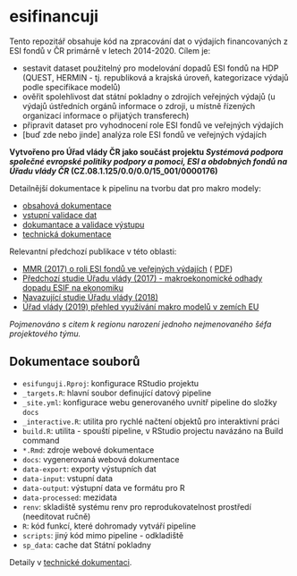 esifinancuji
================

<!-- README.md is generated from README.Rmd. Please edit that file -->
<!-- badges: start -->
<!-- badges: end -->

Tento repozitář obsahuje kód na zpracování dat o výdajích financovaných
z ESI fondů v ČR primárně v letech 2014-2020. Cílem je:

-   sestavit dataset použitelný pro modelování dopadů ESI fondů na HDP
    (QUEST, HERMIN - tj. republiková a krajská úroveň, kategorizace
    výdajů podle specifikace modelů)
-   ověřit spolehlivost dat státní pokladny o zdrojích veřejných výdajů
    (u výdajů ústředních orgánů informace o zdroji, u místně řízených
    organizací informace o přijatých transferech)
-   připravit dataset pro vyhodnocení role ESI fondů ve veřejných
    výdajích
-   \[buď zde nebo jinde\] analýza role ESI fondů ve veřejných výdajích

**Vytvořeno pro Úřad vlády ČR jako součást projektu *Systémová podpora
společné evropské politiky podpory a pomoci, ESI a obdobných fondů na
Úřadu vlády ČR* (CZ.08.1.125/0.0/0.0/15_001/0000176)**

Detailnější dokumentace k pipelinu na tvorbu dat pro makro modely:

-   [obsahová dokumentace](s_doc.html)
-   [vstupní validace dat](s_inputchecks.html)
-   [dokumantace a validace výstupu](s_output.html)
-   [technická dokumentace](dev.html)

Relevantní předchozí publikace v této oblasti:

-   [MMR (2017) o roli ESI fondů ve veřejných
    výdajích](https://dotaceeu.cz/cs/evropske-fondy-v-cr/narodni-organ-pro-koordinaci/evaluace/knihovna-evaluaci/verejne-vydaje-a-fondy-eu-2007%e2%80%932015)
    (
    [PDF](https://dotaceeu.cz/Dotace/media/SF/NOK/Evaluace/Evalua%c4%8dn%c3%ad%20knihovna/2017/Adicionalita/Verejne-vydaje-a-fondy-EU-final-public_1.pdf))
-   [Předchozí studie Úřadu vlády (2017) - makroekonomické odhady dopadu
    ESIF na
    ekonomiku](https://www.vlada.cz/assets/evropske-zalezitosti/analyzy-EU/171204_Dopad_ESI_fondu_na_hospodarsky_rust_CR_final.pdf)
-   [Navazující studie Úřadu
    vlády (2018)](https://www.vlada.cz/assets/evropske-zalezitosti/analyzy-EU/Dopad-ESI-fondu-na-hospodarstvi-CR.pdf)
-   [Úřad vlády (2019) přehled využívání makro modelů v zemích
    EU](https://www.vlada.cz/assets/evropske-zalezitosti/aktualne/Vyuzivani-makroevaluaci-a-makroekonomickych-modelu-clenskymi-staty-EU.pdf)

*Pojmenováno s citem k regionu narození jednoho nejmenovaného šéfa
projektového týmu.*

## Dokumentace souborů

-   `esifunguji.Rproj`: konfigurace RStudio projektu
-   `_targets.R`: hlavní soubor definující datový pipeline
-   `_site.yml`: konfigurace webu generovaného uvnitř pipeline do složky
    `docs`
-   `_interactive.R`: utilita pro rychlé načtení objektů pro
    interaktivní práci
-   `build.R`: utilita - spouští pipeline, v RStudio projectu navázáno
    na Build command
-   `*.Rmd`: zdroje webové dokumentace
-   `docs`: vygenerovaná webová dokumentace
-   `data-export`: exporty výstupních dat
-   `data-input`: vstupní data
-   `data-output`: výstupní data ve formátu pro R
-   `data-processed`: mezidata
-   `renv`: skladiště systému renv pro reprodukovatelnost prostředí
    (needitovat ručně)
-   `R`: kód funkcí, které dohromady vytváří pipeline
-   `scripts`: jiný kód mimo pipeline - odkladiště
-   `sp_data`: cache dat Státní pokladny

Detaily v [technické dokumentaci](dev.html).

